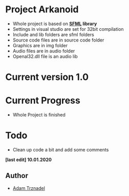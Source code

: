 # Project Arkanoid
* Whole project is based on **[SFML](https://www.sfml-dev.org/index.php) library** 
* Settings in visual studio are set for 32bit compilation
* Include and lib folders are sfml folders 
* Source code files are in source code folder
* Graphics are in img folder 
* Audio files are in audio folder
* Openal32.dll file is an audio lib
# Current version 1.0

# Current Progress
* Whole Project is finished 

# Todo
* Clean up code a bit and add some comments

**[last edit] 10.01.2020**

## Author
 * [Adam Trznadel](https://github.com/emexajt)
